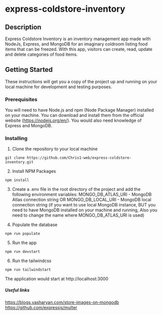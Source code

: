 # express-coldstore-inventory

## Description

Express Coldstore Inventory is an inventory management app made with NodeJs, Express, and MongoDB for an imaginary coldroom listing food items that can be freezed. With this app, visitors can create, read, update and delete categories of food items.

## Getting Started

These instructions will get you a copy of the project up and running on your local machine for development and testing purposes.

### Prerequisites

You will need to have Node.js and npm (Node Package Manager) installed on your machine. You can download and install them from the official website (https://nodejs.org/en/). You would also need knowledge of Express and MongoDB.

### Installing

1. Clone the repository to your local machine

```
git clone https://github.com/Chris1-web/express-coldstore-inventory.git
```

2. Install NPM Packages

```
npm install
```

3. Create a .env file in the root directory of the project and add the following environment variables:
   MONGO_DB_ATLAS_URI - MongoDB Atlas connection string OR MONGO_DB_LOCAL_URI - MongoDB local connection string (if you want to use local MongoDB instance, BUT you need to have MongoDB installed on your machine and running, Also you need to change the name where MONGO_DB_ATLAS_URI is used)

4. Populate the database

```
npm run populate
```

5. Run the app

```
npm run devstart
```

6. Run the tailwindcss

```
npm run tailwindstart
```

The application would start at http://localhost:3000

##### Useful links

https://blogs.yasharyan.com/store-images-on-mongodb
https://github.com/expressjs/multer
